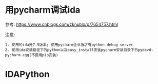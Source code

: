 # 用pycharm调试ida
参考: https://www.cnblogs.com/zknublx/p/7654757.html

注意:
    
    1. 使用的ida是7.5版本; 使用pycharm企业版才有python debug server
    2. 使用ida安装路径下的python以及easy_install安装pycharm安装目录下的pydevd-pycharm.egg(不要用pip安装)

# IDAPython
```py

```